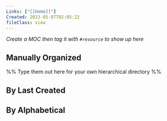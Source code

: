 ```yaml
---
Links: ["[[Home]]"]
Created: 2023-05-07T02:05:22
fileClass: view
---
```


*Create a MOC then tag it with `#resource` to show up here*
## Manually Organized
%% Type them out here for your own hierarchical directory %%

## By Last Created
<!-- Deprecated query: #resource tag being removed. Replace with field:: type = "resource"
```dataview
list
from #resource and !outgoing([[]]) and !"Hidden"
sort file.mtime desc
limit 10
``` -->
## By Alphabetical
<!-- Deprecated query: #resource tag being removed. Replace with field:: type = "resource"
```dataview
list
from #resource and !outgoing([[]]) and !"Hidden"
sort file.name asc
``` -->